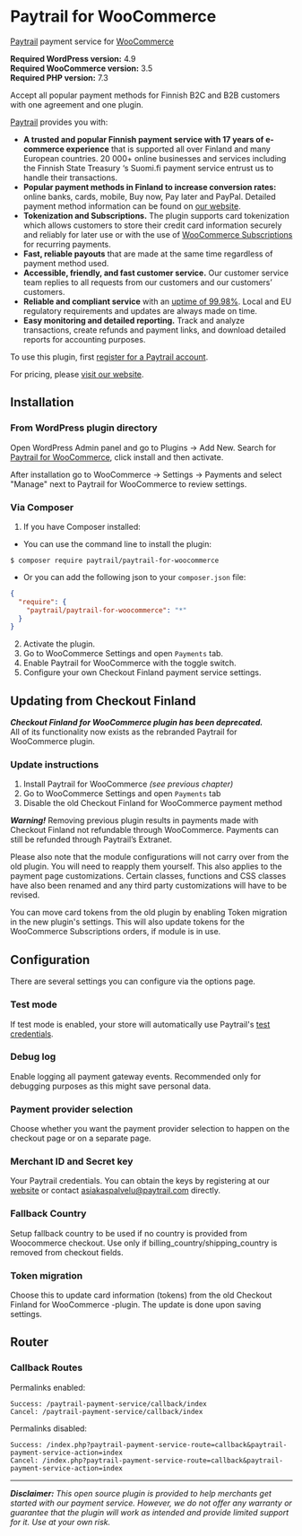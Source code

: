 # Paytrail for WooCommerce
[Paytrail](https://www.paytrail.com) payment service for [WooCommerce](https://www.woocommerce.com)

**Required WordPress version:** 4.9<br>
**Required WooCommerce version:** 3.5<br>
**Required PHP version:** 7.3

Accept all popular payment methods for Finnish B2C and B2B customers with one agreement and one plugin. 

[Paytrail](https://www.paytrail.com) provides you with:

* **A trusted and popular Finnish payment service with 17 years of e-commerce experience** that is supported all over Finland and many European countries. 20 000+ online businesses and services including the Finnish State Treasury ‘s Suomi.fi payment service entrust us to handle their transactions.
* **Popular payment methods in Finland to increase conversion rates:** online banks, cards, mobile, Buy now, Pay later and PayPal. Detailed payment method information can be found on [our website](https://www.paytrail.com/en/payment-methods).
* **Tokenization and Subscriptions.** The plugin supports card tokenization which allows customers to store their credit card information securely and reliably for later use or with the use of [WooCommerce Subscriptions](https://woocommerce.com/products/woocommerce-subscriptions/) for recurring payments.
* **Fast, reliable payouts** that are made at the same time regardless of payment method used. 
* **Accessible, friendly, and fast customer service.** Our customer service team replies to all requests from our customers and our customers’ customers.
* **Reliable and compliant service** with an [uptime of 99.98%](https://status.paytrail.com/). Local and EU regulatory requirements and updates are always made on time.
* **Easy monitoring and detailed reporting.** Track and analyze transactions, create refunds and payment links, and download detailed reports for accounting purposes.

To use this plugin, first [register for a Paytrail account](https://www.paytrail.com/en/order-service). 

For pricing, please [visit our website](https://www.paytrail.com/en/pricing).

## Installation

### From WordPress plugin directory

Open WordPress Admin panel and go to Plugins -> Add New. Search for [Paytrail for WooCommerce](https://wordpress.org/plugins/paytrail-for-woocommerce/), click install and then activate. 

After installation go to WooCommerce -> Settings -> Payments and select "Manage" next to Paytrail for WooCommerce to review settings.

### Via Composer

1. If you have Composer installed:
- You can use the command line to install the plugin:

```
$ composer require paytrail/paytrail-for-woocommerce
```
- Or you can add the following json to your `composer.json` file:

```json
{
  "require": {
    "paytrail/paytrail-for-woocommerce": "*"
  }
}
```
2. Activate the plugin.
3. Go to WooCommerce Settings and open `Payments` tab.
4. Enable Paytrail for WooCommerce with the toggle switch.
5. Configure your own Checkout Finland payment service settings.

## Updating from Checkout Finland

***Checkout Finland for WooCommerce plugin has been deprecated.*** <br />
All of its functionality now exists as the rebranded Paytrail for WooCommerce plugin.

### Update instructions
1. Install Paytrail for WooCommerce *(see previous chapter)*
2. Go to WooCommerce Settings and open `Payments` tab
3. Disable the old Checkout Finland for WooCommerce payment method

***Warning!*** Removing previous plugin results in payments made with Checkout Finland not refundable through WooCommerce. Payments can still be refunded through Paytrail’s Extranet.

Please also note that the module configurations will not carry over from the old plugin. You will need to reapply them yourself. This also applies to the payment page customizations. Certain classes, functions and CSS classes have also been renamed and any third party customizations will have to be revised.

You can move card tokens from the old plugin by enabling Token migration in the new plugin's settings. This will also update tokens for the WooCommerce Subscriptions orders, if module is in use.

## Configuration

There are several settings you can configure via the options page.

### Test mode

If test mode is enabled, your store will automatically use Paytrail's [test credentials](https://paytrail.github.io/api-documentation/#/?id=test-credentials).

### Debug log

Enable logging all payment gateway events. Recommended only for debugging purposes as this might save personal data.

### Payment provider selection

Choose whether you want the payment provider selection to happen on the checkout page or on a separate page.

### Merchant ID and Secret key

Your Paytrail credentials. You can obtain the keys by registering at our [website](https://www.paytrail.com) or contact [asiakaspalvelu@paytrail.com](mailto:asiakaspalvelu@paytrail.com) directly.

### Fallback Country

Setup fallback country to be used if no country is provided from Woocommerce checkout. Use only if billing_country/shipping_country is removed from checkout fields.

### Token migration ###

Choose this to update card information (tokens) from the old Checkout Finland for WooCommerce -plugin. The update is done upon saving settings. 

## Router

### Callback Routes

Permalinks enabled:

    Success: /paytrail-payment-service/callback/index
    Cancel: /paytrail-payment-service/callback/index

Permalinks disabled:

    Success: /index.php?paytrail-payment-service-route=callback&paytrail-payment-service-action=index
    Cancel: /index.php?paytrail-payment-service-route=callback&paytrail-payment-service-action=index

---

**_Disclaimer:_** *This open source plugin is provided to help merchants get started with our payment service. However, we do not offer any warranty or guarantee that the plugin will work as intended and provide limited support for it. Use at your own risk.*
